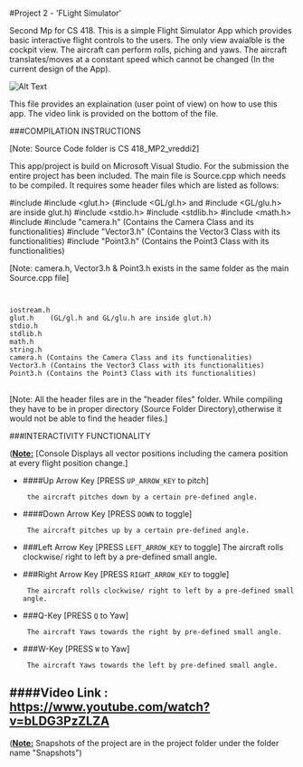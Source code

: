 #Project 2 - 'FLight Simulator'

Second Mp for CS 418. This is a simple Flight Simulator App which provides basic interactive flight controls
to the users. The only view avaialble is the cockpit view. The aircraft can perform rolls, piching and yaws. The 
aircraft translates/moves at a constant speed which cannot be changed (In the current design of the App).

![Alt Text](https://github.com/vreddi/Interactive-Computer-Graphics--CS-418-/blob/master/MP2/SnapShots/Image1.png)

This file provides an explaination (user point of view) on how to use this app. The video link is 
provided on the bottom of the file.

###COMPILATION INSTRUCTIONS

[Note: Source Code folder is CS 418_MP2_vreddi2]

This app/project is build on Microsoft Visual Studio. For the submission the entire project has been included.
The main file is Source.cpp which needs to be compiled.
It requires some header files which are listed as follows:

#include <iostream>
#include <glut.h>	(#include <GL/gl.h> and #include <GL/glu.h> are inside glut.h)
#include <stdio.h>
#include <stdlib.h>
#include <math.h>
#include <string>
#include "camera.h" (Contains the Camera Class and its functionalities)
#include "Vector3.h" (Contains the Vector3 Class with its functionalities)
#include "Point3.h" (Contains the Point3 Class with its functionalities)

[Note: camera.h, Vector3.h & Point3.h exists in the same folder as the main Source.cpp file]
<code>
<pre lang="markup">
iostream.h
glut.h    (GL/gl.h and GL/glu.h are inside glut.h)
stdio.h
stdlib.h
math.h
string.h
camera.h (Contains the Camera Class and its functionalities)
Vector3.h (Contains the Vector3 Class with its functionalities)
Point3.h (Contains the Point3 Class with its functionalities)
</code>
</pre>

[Note: All the header files are in the "header files" folder. While compiling they have to be in proper directory 
(Source Folder Directory),otherwise it would not be able to find the header files.]

###INTERACTIVITY FUNCTIONALITY

(<b><u>Note:</b></u> [Console Displays all vector positions including the camera position at every flight position change.]

- ####Up Arrow Key  [PRESS <code>UP_ARROW_KEY</code> to pitch]

       the aircraft pitches down by a certain pre-defined angle.

- ####Down Arrow Key   [PRESS <code>DOWN</code> to toggle]

       The aircraft pitches up by a certain pre-defined angle.

- ###Left Arrow Key       [PRESS <code>LEFT_ARROW_KEY</code> to toggle]
      The aircraft rolls clockwise/ right to left by a pre-defined small angle.

- ###Right Arrow Key      [PRESS <code>RIGHT_ARROW_KEY</code> to toggle]

       The aircraft rolls clockwise/ right to left by a pre-defined small angle.

- ###Q-Key	 [PRESS <code>Q</code> to Yaw]

       The aircraft Yaws towards the right by pre-defined small angle.

- ###W-Key	    [PRESS <code>W</code> to Yaw]

       The aircraft Yaws towards the left by pre-defined small angle.


####Video Link : https://www.youtube.com/watch?v=bLDG3PzZLZA
----------

(<b><u>Note:</b></u> Snapshots of the project are in the project folder under the folder name "Snapshots")
